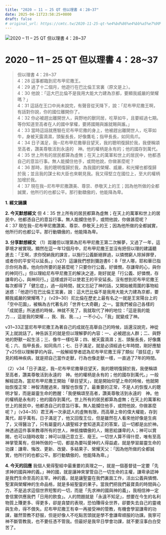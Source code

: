 ```yaml
---
title: "2020 – 11 – 25 QT 但以理書 4：28~37"
date: 2025-04-11T23:58:25+0800
draft: false
# original_url: https://cmtc.tw/2020-11-25-qt-%e4%bd%86%e4%bb%a5%e7%90%86%e6%9b%b8-4%ef%bc%9a2837
---
```


![2020 – 11 – 25 QT 但以理書 4：28\~37](/images/qt.jpg   "2020 – 11 – 25 QT 但以理書 4：28\~37")

# 2020 – 11 – 25 QT 但以理書 4：28\~37

> 但以理書 4：28\~37  
> 4：28 這事都臨到尼布甲尼撒王。  
> 4：29 過了十二個月，他遊行在巴比倫王宮裏（原文是上）。  
> 4：30 他說：「這大巴比倫不是我用大能大力建為京都，要顯我威嚴的榮耀嗎？」  
> 4：31 這話在王口中尚未說完，有聲音從天降下，說：「尼布甲尼撒王啊，有話對你說，你的國位離開你了。  
> 4：32 你必被趕出離開世人，與野地的獸同居，吃草如牛，且要經過七期。等你知道至高者在人的國中掌權，要將國賜與誰就賜與誰。」  
> 4：33 當時這話就應驗在尼布甲尼撒的身上，他被趕出離開世人，吃草如牛，身被天露滴濕，頭髮長長，好像鷹毛；指甲長長，如同鳥爪。  
> 4：34 日子滿足，我─尼布甲尼撒舉目望天，我的聰明復歸於我，我便稱頌至高者，讚美尊敬活到永遠的　神。他的權柄是永有的；他的國存到萬代。  
> 4：35 世上所有的居民都算為虛無；在天上的萬軍和世上的居民中，他都憑自己的意旨行事。無人能攔住他手，或問他說，你做甚麼呢？  
> 4：36 那時，我的聰明復歸於我，為我國的榮耀、威嚴，和光耀也都復歸於我；並且我的謀士和大臣也來朝見我。我又得堅立在國位上，至大的權柄加增於我。  
> 4：37 現在我─尼布甲尼撒讚美、尊崇、恭敬天上的王；因為他所做的全都誠實，他所行的也都公平。那行動驕傲的，他能降為卑。

**1. 經文誦讀**

**2.  今天默想經文**
但 4：35 世上所有的居民都算為虛無；在天上的萬軍和世上的居民中，他都憑自己的意旨行事。無人能攔住他手，或問他說，你做甚麼呢？  
4：37 現在我─尼布甲尼撒讚美、尊崇、恭敬天上的王；因為他所做的全都誠實，他所行的也都公平。那行動驕傲的，他能降為卑。

**3. 分享默想經文**
（1）距離但以理第為尼布甲尼撒王第二次解夢，又過了一年，這夢境才被實現。顯然在這一年12個月中，尼布甲尼撒王並沒有把但以理的建議聽進去：「王啊，求你悅納我的諫言，以施行公義斷絕罪過，以憐憫窮人除掉罪孽，或者你的平安可以延長。」（v27）這讓我們想到彌迦書6：8「世人哪，耶和華已指示你何為善。他向你所要的是甚麼呢？只要你行公義，好憐憫，存謙卑的心，與你的神同行。」但以理給尼布甲尼撒王的解決之道，剛好就是「行公義、好憐憫，存謙卑的心，與神同行。」這樣或許可以使君王的平安延長。沒有想到尼布甲尼撒王每次都得了「健忘症」，過一段時間，就又忘記了神的話，又開始被周圍的事物給迷惑：「他遊行在巴比倫王宮裏，說：這大巴比倫不是我用大能大力建為京都，要顯我威嚴的榮耀嗎？」（v29\~30）尼比倫在歷史上最有名之一就是王宮陽台上的「空中花園」，被稱為古代著名的「世界七大奇觀」之一。當我們被自己各樣的「成就感」所迷惑的時候，神就不見了，我就取代了神的地位：「這是我的能力…，這是我的榮耀…，我、我、我…。」一不小心，「我」就變成了神。

v31\~33正當尼布甲尼撒王為著自己的成就在高舉自己的時候，話還沒說完，神從天上就說話了。神告訴王的就是但以理解夢的內容：一、必被趕出人群；二、與野地的野獸一起生活；三、像牛一樣吃草；四、被天露滴濕；五、頭髮長長，好像鷹毛；六、指甲長長，如同鳥爪；七、日子滿足，就是必須經過七年時間，剛好應驗了v25但以理解夢的內容。一般解經學者認為尼布甲尼撒王得了類似「狼狂症」罕見的精神疾病，就是把自己當作走獸，行為也像走獸一樣，一直過了7年的時間。

（2）v34「日子滿足，我─尼布甲尼撒舉目望天，我的聰明復歸於我，我便稱頌至高者，讚美尊敬活到永遠的　神。他的權柄是永有的；他的國存到萬代。」一般解經認為，當尼布甲尼撒王開始「舉目望天」，就是開始仰望上帝的時候，他就開始恢復正常：神智清醒過來，理智也恢復了。最重要的正常，不是人的恢復人的聰明才智，而是屬靈生命的甦醒：「我便稱頌至高者，讚美尊敬活到永遠的　神。他的權柄是永有的；他的國存到萬代。世上所有的居民都算為虛無；在天上的萬軍和世上的居民中，他都憑自己的意旨行事。無人能攔住他手，或問他說，你做甚麼呢？」（v34\~35）君王再一次承認人的虛無有限，而高舉上帝的偉大權能，存到萬代，超乎萬有。日子滿足了，他又回復王位，但是雖然在人看來他好像是生病了，又得醫治了，只有屬靈的人讀聖經才會知道真正的答案，這一切都是出於神。神透過這件事來教導所有的世人，神抵擋驕傲的人，賜恩給謙卑的人；神可以賞賜，也可以隨時收取；神可以隨己意立王、廢王。一切世人算不得什麼，唯有至高神掌管萬有，但神所做的一切，都是為要叫愛神的人得益處，就是學習屬靈生命的功課：謙卑、悔改、更新、改變、多結果子、榮耀天父：「因為他所做的全都誠實，他所行的也都公平。那行動驕傲的，他能降為卑。」

**4. 今天的回應**
我個人覺得聖經中最重要的真理之一，就是一個基督徒一定要「先求神的國與神的義。」神的國，就是讓神來掌管自己一切生命的主權，謙卑承認神是我們生命至高的主宰。神的義，就是讓聖靈在我們裏面工作，活出公義與憐憫、聖潔與榮耀神的生命品格，就是多結聖靈的果子。當我們把我們最寶貴的時間與心力，不是追求這個世界短暫的一切，而是「先求神的國與神的義」，我相信神一定會信實供應我們「日用的飲食」。人的問題就是「永遠不知足」，想要在今生的名利物質上賺更多、得更多，卻是貪婪的表現，恐怕賺得全世界，卻要失去自己的靈魂與生命，得不償失。尼布甲尼撒王有幸一再接受神的管教，有機會學習謙卑的功課，雖然管教不舒服，但是好像人不吃點苦頭就是學不會謙卑順服的功課。我寧可神不斷管教我，也不要任憑不管我。但最好是我早日學會功課，就不要沒事白白受苦了。
